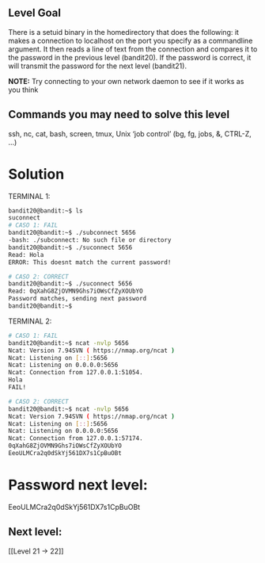## Level Goal

There is a setuid binary in the homedirectory that does the following: it makes a connection to localhost on the port you specify as a commandline argument. It then reads a line of text from the connection and compares it to the password in the previous level (bandit20). If the password is correct, it will transmit the password for the next level (bandit21).

**NOTE:** Try connecting to your own network daemon to see if it works as you think

## Commands you may need to solve this level

ssh, nc, cat, bash, screen, tmux, Unix ‘job control’ (bg, fg, jobs, &, CTRL-Z, …)

# Solution


TERMINAL 1:
```sh
bandit20@bandit:~$ ls
suconnect
# CASO 1: FAIL
bandit20@bandit:~$ ./subconnect 5656
-bash: ./subconnect: No such file or directory
bandit20@bandit:~$ ./suconnect 5656
Read: Hola
ERROR: This doesnt match the current password!

# CASO 2: CORRECT
bandit20@bandit:~$ ./suconnect 5656
Read: 0qXahG8ZjOVMN9Ghs7iOWsCfZyXOUbYO
Password matches, sending next password
bandit20@bandit:~$ 
```

TERMINAL 2:
```sh
# CASO 1: FAIL
bandit20@bandit:~$ ncat -nvlp 5656
Ncat: Version 7.94SVN ( https://nmap.org/ncat )
Ncat: Listening on [::]:5656
Ncat: Listening on 0.0.0.0:5656
Ncat: Connection from 127.0.0.1:51054.
Hola
FAIL!

# CASO 2: CORRECT
bandit20@bandit:~$ ncat -nvlp 5656
Ncat: Version 7.94SVN ( https://nmap.org/ncat )
Ncat: Listening on [::]:5656
Ncat: Listening on 0.0.0.0:5656
Ncat: Connection from 127.0.0.1:57174.
0qXahG8ZjOVMN9Ghs7iOWsCfZyXOUbYO
EeoULMCra2q0dSkYj561DX7s1CpBuOBt
```

# Password next level:

EeoULMCra2q0dSkYj561DX7s1CpBuOBt

## Next level:
[[Level 21 -> 22]]